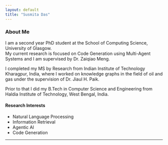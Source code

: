 ```yaml
---
layout: default
title: "Susmita Das"
---
```





###  About Me

I am a second year PhD student at the School of Computing Science, University of Glasgow.  
My current research is focused on Code Generation using Multi-Agent Systems and I am supervised by Dr. Zaiqiao Meng.

I completed my MS by Research from Indian Institute of Technology Kharagpur, India, where I worked on knowledge graphs in the field of oil and gas under the supervision of Dr. Jiaul H. Paik.

Prior to that I did my B.Tech in Computer Science and Engineering from Haldia Institute of Technology, West Bengal, India.






#### Research Interests

- Natural Language Processing  
- Information Retrieval  
- Agentic AI  
- Code Generation

---



